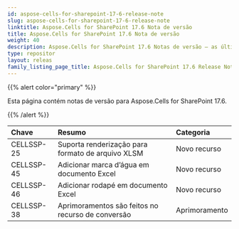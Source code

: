 ```yaml
---
id: aspose-cells-for-sharepoint-17-6-release-note
slug: aspose-cells-for-sharepoint-17-6-release-note
linktitle: Aspose.Cells for SharePoint 17.6 Nota de versão
title: Aspose.Cells for SharePoint 17.6 Nota de versão
weight: 40
description: Aspose.Cells for SharePoint 17.6 Notas de versão – as últimas atualizações e correções
type: repositor
layout: releas
family_listing_page_title: Aspose.Cells for SharePoint 17.6 Release Note
---
```

{{% alert color="primary" %}} 

Esta página contém notas de versão para Aspose.Cells for SharePoint 17.6.

{{% /alert %}} 

|**Chave**|**Resumo**|**Categoria**|
| :- | :- | :- |
|CELLSSP-25|Suporta renderização para formato de arquivo XLSM|Novo recurso|
|CELLSSP-45|Adicionar marca d’água em documento Excel|Novo recurso|
|CELLSSP-46|Adicionar rodapé em documento Excel|Novo recurso|
|CELLSSP-38|Aprimoramentos são feitos no recurso de conversão|Aprimoramento|

